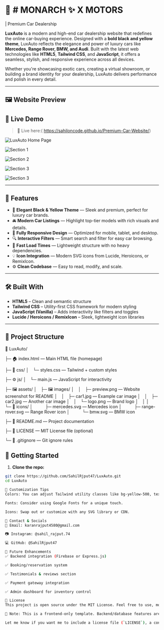 # 🚗 # MONARCH ✨ X MOTORS
| Premium Car Dealership

**LuxAuto** is a modern and high-end car dealership website that redefines the online car-buying experience. Designed with a **bold black and yellow theme**, LuxAuto reflects the elegance and power of luxury cars like **Mercedes, Range Rover, BMW, and Audi**. Built with the latest web technologies like **HTML5**, **Tailwind CSS**, and **JavaScript**, it offers a seamless, stylish, and responsive experience across all devices.

Whether you're showcasing exotic cars, creating a virtual showroom, or building a brand identity for your dealership, LuxAuto delivers performance and polish in every detail.

---

## 🖼️ Website Preview
## 🚀 Live Demo

> 🚀 Live here:( https://sahiloncode.github.io/Premium-Car-Website/)

![LuxAuto Home Page](car1.png)

![Section 1](car2.png)

![Section 2](car3.png)

![Section 3](car4.png)

![Section 3](car5.png)


---

## 🎯 Features

- 🖤 **Elegant Black & Yellow Theme** — Sleek and premium, perfect for luxury car brands.
- 🚘 **Modern Car Listings** — Highlight top-tier models with rich visuals and details.
- 📱 **Fully Responsive Design** — Optimized for mobile, tablet, and desktop.
- 🔍 **Interactive Filters** — Smart search and filter for easy car browsing.
- 💨 **Fast Load Times** — Lightweight structure with no heavy dependencies.
- 💡 **Icon Integration** — Modern SVG icons from Lucide, Heroicons, or RemixIcon.
- ⚙️ **Clean Codebase** — Easy to read, modify, and scale.

---

## 🛠️ Built With

- **HTML5** – Clean and semantic structure
- **Tailwind CSS** – Utility-first CSS framework for modern styling
- **JavaScript (Vanilla)** – Adds interactivity like filters and toggles
- **Lucide / Heroicons / RemixIcon** – Sleek, lightweight icon libraries

---
## 📁 Project Structure

📁 LuxAuto/

├─ 🏠 index.html — Main HTML file (homepage)

├─ 🎨 css/
│ └─ styles.css — Tailwind + custom styles

├─ ⚙️ js/
│ └─ main.js — JavaScript for interactivity

├─ 🖼️ assets/
│ ├─ 🖼️ images/
│ │ ├─ preview.png — Website screenshot for README
│ │ ├─ car1.jpg — Example car image
│ │ ├─ car2.jpg — Another car image
│ │ └─ logo.png — Brand logo
│ │
│ └─ 🔣 icons/
│   ├─ mercedes.svg — Mercedes icon
│   ├─ range-rover.svg — Range Rover icon
│   └─ bmw.svg — BMW icon

├─ 📘 README.md — Project documentation

├─ 📄 LICENSE — MIT License file (optional)

└─ 🚫 .gitignore — Git ignore rules

## 🚀 Getting Started

1. **Clone the repo:**

```bash
git clone https://github.com/SahilRjput47/LuxAuto.git
cd LuxAuto

🔧 Customization Tips
Colors: You can adjust Tailwind utility classes like bg-yellow-500, text-yellow-400, bg-black, etc.

Fonts: Consider using Google Fonts for a unique touch.

Icons: Swap out or customize with any SVG library or CDN.

📩 Contact & Socials
📧 Email: karanrajput4580@gmail.com

📷 Instagram: @sahil_rajput.74

💻 GitHub: @SahilRjput47

🌟 Future Enhancements
✅ Backend integration (Firebase or Express.js)

✅ Booking/reservation system

✅ Testimonials & reviews section

✅ Payment gateway integration

✅ Admin dashboard for inventory control

📝 License
This project is open source under the MIT License. Feel free to use, modify, and share.

🚧 Note: This is a frontend-only template. Backend/database features are not yet implemented.

Let me know if you want me to include a license file (`LICENSE`), a contribution section, or instructions to deploy this on GitHub Pages or Netlify.
